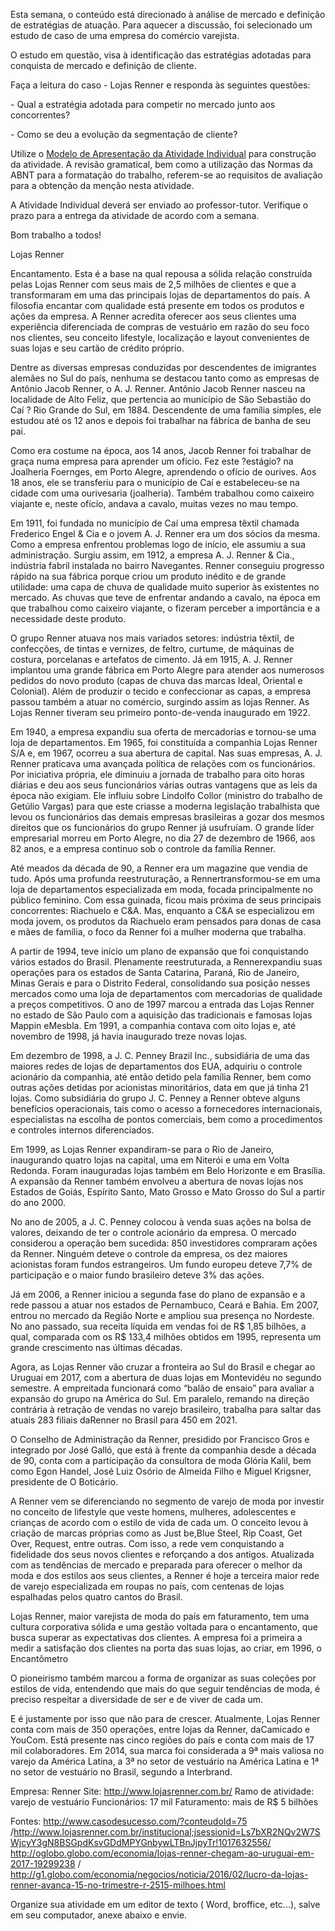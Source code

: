 Esta semana, o conteúdo está direcionado à análise de mercado e definição de estratégias de atuação. Para aquecer a discussão, foi selecionado um estudo de caso de uma empresa do comércio varejista.

O estudo em questão, visa à identificação das estratégias adotadas para conquista de mercado e definição de cliente.

Faça a leitura do caso - Lojas Renner e responda às seguintes questões:

\- Qual a estratégia adotada para competir no mercado junto aos concorrentes? 

\- Como se deu a evolução da segmentação de cliente?

Utilize o [Modelo de Apresentação da Atividade Individual](https://senac.blackboard.com/bbcswebdav/pid-4835553-dt-content-rid-22803915_1/xid-22803915_1) para construção da atividade. A revisão gramatical, bem como a utilização das Normas da ABNT para a formatação do trabalho, referem-se ao requisitos de avaliação para a obtenção da menção nesta atividade. 

A Atividade Individual deverá ser enviado ao professor-tutor. Verifique o prazo para a entrega da atividade de acordo com a semana.

Bom trabalho a todos!



Lojas Renner

Encantamento. Esta é a base na qual repousa a sólida relação construída pelas Lojas Renner com seus mais de 2,5 milhões de clientes e que a transformaram em uma das principais lojas de departamentos do país. A filosofia encantar com qualidade está presente em todos os produtos e ações da empresa. A Renner acredita oferecer aos seus clientes uma experiência diferenciada de compras de vestuário em razão do seu foco nos clientes, seu conceito lifestyle, localização e layout convenientes de suas lojas e seu cartão de crédito próprio.

Dentre as diversas empresas conduzidas por descendentes de imigrantes alemães no Sul do país, nenhuma se destacou tanto como as empresas de Antônio Jacob Renner, o A. J. Renner. Antônio Jacob Renner nasceu na localidade de Alto Feliz, que pertencia ao município de São Sebastião do Caí ? Rio Grande do Sul, em 1884. Descendente de uma família simples, ele estudou até os 12 anos e depois foi trabalhar na fábrica de banha de seu pai.

Como era costume na época, aos 14 anos, Jacob Renner foi trabalhar de graça numa empresa para aprender um ofício. Fez este ?estágio? na Joalheria Foernges, em Porto Alegre, aprendendo o ofício de ourives. Aos 18 anos, ele se transferiu para o município de Caí e estabeleceu-se na cidade com uma ourivesaria (joalheria). Também trabalhou como caixeiro viajante e, neste ofício, andava a cavalo, muitas vezes no mau tempo.

Em 1911, foi fundada no município de Caí uma empresa têxtil chamada Frederico Engel & Cia e o jovem A. J. Renner era um dos sócios da mesma. Como a empresa enfrentou problemas logo de início, ele assumiu a sua administração. Surgiu assim, em 1912, a empresa A. J. Renner & Cia., indústria fabril instalada no bairro Navegantes. Renner conseguiu progresso rápido na sua fábrica porque criou um produto inédito e de grande utilidade: uma capa de chuva de qualidade muito superior às existentes no mercado. As chuvas que teve de enfrentar andando a cavalo, na época em que trabalhou como caixeiro viajante, o fizeram perceber a importância e a necessidade deste produto.

O grupo Renner atuava nos mais variados setores: indústria têxtil, de confecções, de tintas e vernizes, de feltro, curtume, de máquinas de costura, porcelanas e artefatos de cimento. Já em 1915, A. J. Renner implantou uma grande fábrica em Porto Alegre para atender aos numerosos pedidos do novo produto (capas de chuva das marcas Ideal, Oriental e Colonial). Além de produzir o tecido e confeccionar as capas, a empresa passou também a atuar no comércio, surgindo assim as lojas Renner. As Lojas Renner tiveram seu primeiro ponto-de-venda inaugurado em 1922.

Em 1940, a empresa expandiu sua oferta de mercadorias e tornou-se uma loja de departamentos. Em 1965, foi constituída a companhia Lojas Renner S/A e, em 1967, ocorreu a sua abertura de capital. Nas suas empresas, A. J. Renner praticava uma avançada política de relações com os funcionários. Por iniciativa própria, ele diminuiu a jornada de trabalho para oito horas diárias e deu aos seus funcionários várias outras vantagens que as leis da época não exigiam. Ele influiu sobre Lindolfo Collor (ministro do trabalho de Getúlio Vargas) para que este criasse a moderna legislação trabalhista que levou os funcionários das demais empresas brasileiras a gozar dos mesmos direitos que os funcionários do grupo Renner já usufruíam. O grande líder empresarial morreu em Porto Alegre, no dia 27 de dezembro de 1966, aos 82 anos, e a empresa continuo sob o controle da família Renner.

Até meados da década de 90, a Renner era um magazine que vendia de tudo. Após uma profunda reestruturação, a Rennertransformou-se em uma loja de departamentos especializada em moda, focada principalmente no público feminino. Com essa guinada, ficou mais próxima de seus principais concorrentes: Riachuelo e C&A. Mas, enquanto a C&A se especializou em moda jovem, os produtos da Riachuelo eram pensados para donas de casa e mães de família, o foco da Renner foi a mulher moderna que trabalha.

A partir de 1994, teve início um plano de expansão que foi conquistando vários estados do Brasil. Plenamente reestruturada, a Rennerexpandiu suas operações para os estados de Santa Catarina, Paraná, Rio de Janeiro, Minas Gerais e para o Distrito Federal, consolidando sua posição nesses mercados como uma loja de departamentos com mercadorias de qualidade a preços competitivos. O ano de 1997 marcou a entrada das Lojas Renner no estado de São Paulo com a aquisição das tradicionais e famosas lojas Mappin eMesbla. Em 1991, a companhia contava com oito lojas e, até novembro de 1998, já havia inaugurado treze novas lojas.

Em dezembro de 1998, a J. C. Penney Brazil Inc., subsidiária de uma das maiores redes de lojas de departamentos dos EUA, adquiriu o controle acionário da companhia, até então detido pela família Renner, bem como outras ações detidas por acionistas minoritários, data em que já tinha 21 lojas. Como subsidiária do grupo J. C. Penney a Renner obteve alguns benefícios operacionais, tais como o acesso a fornecedores internacionais, especialistas na escolha de pontos comerciais, bem como a procedimentos e controles internos diferenciados.

Em 1999, as Lojas Renner expandiram-se para o Rio de Janeiro, inaugurando quatro lojas na capital, uma em Niterói e uma em Volta Redonda. Foram inauguradas lojas também em Belo Horizonte e em Brasília. A expansão da Renner também envolveu a abertura de novas lojas nos Estados de Goiás, Espírito Santo, Mato Grosso e Mato Grosso do Sul a partir do ano 2000.

No ano de 2005, a J. C. Penney colocou à venda suas ações na bolsa de valores, deixando de ter o controle acionário da empresa. O mercado considerou a operação bem sucedida: 850 investidores compraram ações da Renner. Ninguém deteve o controle da empresa, os dez maiores acionistas foram fundos estrangeiros. Um fundo europeu deteve 7,7% de participação e o maior fundo brasileiro deteve 3% das ações.

Já em 2006, a Renner iniciou a segunda fase do plano de expansão e a rede passou a atuar nos estados de Pernambuco, Ceará e Bahia. Em 2007, entrou no mercado da Região Norte e ampliou sua presença no Nordeste. No ano passado, sua receita líquida em vendas foi de R$ 1,85 bilhões, a qual, comparada com os R$ 133,4 milhões obtidos em 1995, representa um grande crescimento nas últimas décadas.



Agora, as Lojas Renner vão cruzar a fronteira ao Sul do Brasil e chegar ao Uruguai em 2017, com a abertura de duas lojas em Montevidéu no segundo semestre. A empreitada funcionará como “balão de ensaio” para avaliar a expansão do grupo na América do Sul. Em paralelo, remando na direção contrária à retração de vendas no varejo brasileiro, trabalha para saltar das atuais 283 filiais daRenner no Brasil para 450 em 2021.



O Conselho de Administração da Renner, presidido por Francisco Gros e integrado por José Galló, que está à frente da companhia desde a década de 90, conta com a participação da consultora de moda Glória Kalil, bem como Egon Handel, José Luiz Osório de Almeida Filho e Miguel Krigsner, presidente de O Boticário.



A Renner vem se diferenciando no segmento de varejo de moda por investir no conceito de lifestyle que veste homens, mulheres, adolescentes e crianças de acordo com o estilo de vida de cada um. O conceito levou à criação de marcas próprias como as Just be,Blue Steel, Rip Coast, Get Over, Request, entre outras. Com isso, a rede vem conquistando a fidelidade dos seus novos clientes e reforçando a dos antigos. Atualizada com as tendências de mercado e preparada para oferecer o melhor da moda e dos estilos aos seus clientes, a Renner é hoje a terceira maior rede de varejo especializada em roupas no país, com centenas de lojas espalhadas pelos quatro cantos do Brasil.



Lojas Renner, maior varejista de moda do país em faturamento, tem uma cultura corporativa sólida e uma gestão voltada para o encantamento, que busca superar as expectativas dos clientes. A empresa foi a primeira a medir a satisfação dos clientes na porta das suas lojas, ao criar, em 1996, o Encantômetro



O pioneirismo também marcou a forma de organizar as suas coleções por estilos de vida, entendendo que mais do que seguir tendências de moda, é preciso respeitar a diversidade de ser e de viver de cada um.



E é justamente por isso que não para de crescer. Atualmente, Lojas Renner conta com mais de 350 operações, entre lojas da Renner, daCamicado e YouCom. Está presente nas cinco regiões do país e conta com mais de 17 mil colaboradores. Em 2014, sua marca foi considerada a 9ª mais valiosa no varejo da América Latina, a 3ª no setor de vestuário na América Latina e 1ª no setor de vestuário no Brasil, segundo a Interbrand.



Empresa: Renner
Site: http://www.lojasrenner.com.br/
Ramo de atividade: varejo de vestuário
Funcionários: 17 mil
Faturamento: mais de R$ 5 bilhões



Fontes: http://www.casodesucesso.com/?conteudoId=75 /http://www.lojasrenner.com.br/institucional;jsessionid=Ls7bXR2NQv2W7SWjcyY3gN8BSGpdKsvGDdMPYGnbywLTBnJjpyTr!1017632556/ http://oglobo.globo.com/economia/lojas-renner-chegam-ao-uruguai-em-2017-19299238 / http://g1.globo.com/economia/negocios/noticia/2016/02/lucro-da-lojas-renner-avanca-15-no-trimestre-r-2515-milhoes.html



 Organize sua atividade em um editor de texto ( Word, broffice, etc...), salve em seu computador, anexe abaixo e envie.